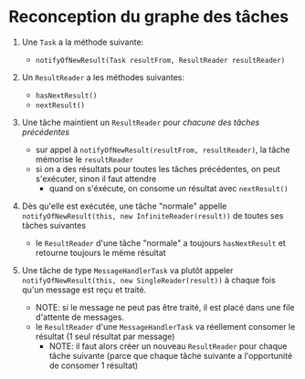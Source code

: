 # Reconception du graphe des tâches

1. Une `Task` a la méthode suivante:
    * `notifyOfNewResult(Task resultFrom, ResultReader resultReader)`

1. Un `ResultReader` a les méthodes suivantes:
    * `hasNextResult()`
    * `nextResult()`

1. Une tâche maintient un `ResultReader` pour *chacune des tâches précédentes*
    * sur appel à `notifyOfNewResult(resultFrom, resultReader)`, la tâche mémorise le `resultReader`
    * si on a des résultats pour toutes les tâches précédentes, on peut s'exécuter, sinon il faut attendre
        * quand on s'éxécute, on consome un résultat avec `nextResult()`

1. Dès qu'elle est exécutée, une tâche "normale" appelle `notifyOfNewResult(this, new InfiniteReader(result))` de toutes ses tâches suivantes 
    * le `ResultReader` d'une tâche "normale" a toujours `hasNextResult` et retourne toujours le même résultat

1. Une tâche de type `MessageHandlerTask` va plutôt appeler `notifyOfNewResult(this, new SingleReader(result))` à chaque fois qu'un message est reçu et traité.
    * NOTE: si le message ne peut pas être traité, il est placé dans une file d'attente de messages.
    * le `ResultReader` d'une `MessageHandlerTask` va réellement consomer le résultat (1 seul résultat par message)
        * NOTE: il faut alors créer un nouveau `ResultReader` pour chaque tâche suivante (parce que chaque tâche suivante a l'opportunité de consomer 1 résultat)
